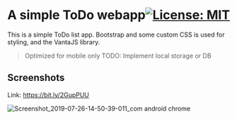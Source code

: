 
# A simple ToDo  webapp[![License: MIT](https://camo.githubusercontent.com/3ccf4c50a1576b0dd30b286717451fa56b783512/68747470733a2f2f696d672e736869656c64732e696f2f62616467652f4c6963656e73652d4d49542d79656c6c6f772e737667)](https://camo.githubusercontent.com/3ccf4c50a1576b0dd30b286717451fa56b783512/68747470733a2f2f696d672e736869656c64732e696f2f62616467652f4c6963656e73652d4d49542d79656c6c6f772e737667)

This is a simple ToDo list app. Bootstrap and  some custom CSS is used for styling, and the VantaJS library. 

> Optimized for mobile only
> TODO: Implement local storage or DB

## Screenshots
Link:  https://bit.ly/2GupPUU

![Screenshot_2019-07-26-14-50-39-011_com android chrome](https://user-images.githubusercontent.com/53191150/61942228-9af27380-afb6-11e9-8dbc-40b30ac9cce5.png)
